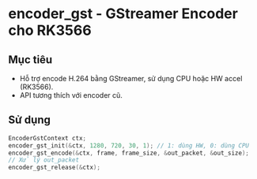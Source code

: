 # encoder_gst - GStreamer Encoder cho RK3566

## Mục tiêu
- Hỗ trợ encode H.264 bằng GStreamer, sử dụng CPU hoặc HW accel (RK3566).
- API tương thích với encoder cũ.

## Sử dụng
```c
EncoderGstContext ctx;
encoder_gst_init(&ctx, 1280, 720, 30, 1); // 1: dùng HW, 0: dùng CPU
encoder_gst_encode(&ctx, frame, frame_size, &out_packet, &out_size);
// Xử lý out_packet
encoder_gst_release(&ctx);